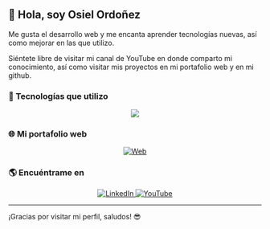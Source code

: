 ## 👋 Hola, soy Osiel Ordoñez

Me gusta el desarrollo web y me encanta aprender tecnologías nuevas, así como mejorar en las que utilizo.

Siéntete libre de visitar mi canal de YouTube en donde comparto mi conocimiento, así como visitar mis proyectos en mi portafolio web y en mi github.

### 🚀 Tecnologías que utilizo

<p align="center">
  <a href="https://skillicons.dev">
    <img src="https://skillicons.dev/icons?i=spring,laravel,angular,tailwind,mysql,html,css,bootstrap,)](https://skillicons.dev)" />
  </a>
</p>

### 🌐 Mi portafolio web
<p align="center">
  <a href="https://osielordonez.lat" target="_blank">
    <img src="https://img.shields.io/badge/Web-osielordonez.lat-00A98F?style=for-the-badge" alt="Web" />
  </a>
</p>

### 🌎 Encuéntrame en

<p align="center">
  <a href="https://www.linkedin.com/in/osielordonez" target="_blank">
    <img src="https://skillicons.dev/icons?i=linkedin,)](https://skillicons.dev)" alt="LinkedIn" />
  </a>
  <a href="https://www.youtube.com/@AlePlaysDev" target="_blank">
    <img src="https://img.shields.io/badge/YouTube-FF0000?style=for-the-badge&logo=youtube&logoColor=white" alt="YouTube" />
  </a>
</p>


---

¡Gracias por visitar mi perfil, saludos! 😎